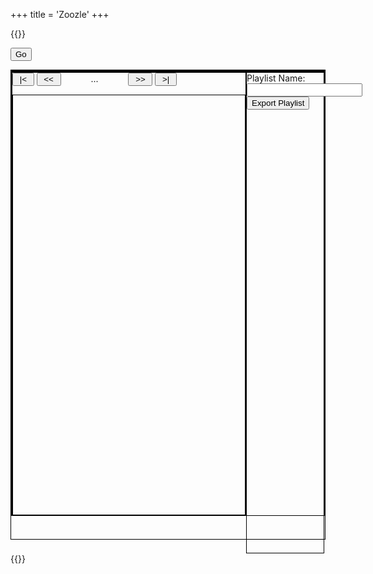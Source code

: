 +++
title = 'Zoozle'
+++

{{<rawhtml>}}
<script src='https://code.jquery.com/jquery-3.6.0.min.js'></script>
<script src="https://cdnjs.cloudflare.com/ajax/libs/three.js/0.159.0/three.min.js" integrity="sha512-OviGQIoFPxWNbGybQNprasilCxjtXNGCjnaZQvDeCT0lSPwJXd5TC3usI/jsWepKW9lZLZ1ob1q/Vy4MnlTt7g==" crossorigin="anonymous" referrerpolicy="no-referrer"></script>
<link rel="stylesheet" href="https://cdnjs.cloudflare.com/ajax/libs/font-awesome/6.5.1/css/all.min.css">
<script src='/toolkist.js'></script>
<script src='/toolkist_color.js'></script>
<script src='/toolkist_fs.js'></script>
<script src='/toolkist_playlist.js'></script>
<script src='/toolkist.zworpshop.js'></script>
<script src='/toolkist.zoozle.js'></script>

<style>
#container{
    width: 100%;
    height: 750px;
    margin: 0;
    background-color: #00000000;
    box-sizing: border-box;
    border: 1px solid black;
}
#headerContainer
{
    width: 100%;
    height: 5%;
}
#pageContainer{
    width: 100%;
    height: 95%;
    margin: 0;
    box-sizing: border-box;
    border: 1px solid black;
    flex: 1;
}
#resultsContainer
{
    width: 75%;
    overflow-x: hidden;
    overflow-y: hidden;
    box-sizing: border-box;
    border: 1px solid black;
    height: 100%;
    float: left;
}
#playlistContainer
{
    width:25%;
    box-sizing: border-box;
    border: 1px solid black;
    float:left;
}
#paginationContainer{
    width: 100%;
    height: 5%;
}
#pageNumber{
    width: 100px;
    display: inline-block;
    text-align: center;
}
#levelsContainer{
    width: 100%;
    overflow-x: hidden;
    overflow-y: scroll;
    box-sizing: border-box;
    border: 1px solid black;
    height: 100%;
    padding-top: 10px;
    padding-left: 10px;
    padding-bottom: 40px;
}
#playlistList
{
    width: 100%;
    height: 100%;
}
.playlistLevel
{
    border: 1px solid black;
    width: 100%;
    display: flex;
    flex-direction: row;
}
.playlistLevel span
{
    flex: 1;
    white-space: nowrap;
    overflow:hidden;
}
.levelCard {
    width: 32%; /* Adjust the width as needed */
    height: 0; /* Set initial height to 0 */
    padding-bottom: 18%; /* Set padding bottom to maintain 16:9 aspect ratio (9 / 16 * 100%) */
    margin-right: 1%;
    margin-bottom: 1%;
    background-size: cover; /* Optional: Ensure background image covers the entire element */
    background-position: center; /* Optional: Center the background image */
    float: left;
    position: relative;
    background-color: #00000000;
}
.levelCard:hover{
    filter: drop-shadow(0px 0px 5px #99a1ff);
    cursor: pointer;
}
.levelCardInfo
{
  position:  absolute;
  top: 0;
  left: 0;
  width: 100%;
  text-align: left;
  font-size: 16px;
  color: white;
  background-color: #000000aa;
  overflow: hidden;
  white-space: nowrap;
}
.levelCardTimes
{
    position: absolute;
    bottom: 0;
    left: 0;
    font-size: 16px;
    color: white;
    background-color: #000000aa;
    overflow: hidden;
    width: 100%;
    height: 30px;
    display: flex;
    flex-direction: row;
}
.levelTime
{
    flex: 1;
    font-size: 12px;
    text-align: center;
    line-height: 30px;
}
.medal
{
    max-width: 30px;
    max-height: 30px;
}
.levelTime span
{
    background-color: red;
}

input{
    color:black !important;
}

#filterContainer{
    display: flex;
    flex-direction: row;
}

#nonActiveFilters,#activeFilters{
    flex: 1;
    border: 1px solid black;
}

.filterDiv{
    width: 100%;
    position: relative;
    border: 1px solid black;
}

.filterDiv button
{
    color: black !important;
}

</style>

<input style='color:black' type='button' id='run' onclick='Go()' value='Go'></input>

<div id='filterContainer'>
<div id="nonActiveFilters"></div>
<div id="activeFilters"></div>
</div>

<div id='container'>
    <!--<div id="headerContainer">
        <label for='searchQuery'>Search:</label><input style='color:black' type='text' id='searchQuery'></input>
        <input style='color:black' type='button' id='searchQueryButton' onclick='toolkist_zs.SearchQuery()' value='Search'></input>
        <label for='enableAuthorMin'>Author Min:</label><input id='enableAuthorMin' type='checkbox'/><input id='authorMinInput' type='number'/>     
        <label for='enableAuthorMax'>Author Max:</label><input id='enableAuthorMax' type='checkbox'/><input id='authorMaxInput' type='number'/>        
    </div>-->
    <div id='pageContainer'>        
        <div id="resultsContainer">
            <div id="paginationContainer">
                <input style='color:black' type='button' id='firstPageButton' onclick='toolkist_zs.FirstPageButton()' value=' |< '></input>
                <input style='color:black' type='button' id='prevPageButton' onclick='toolkist_zs.PreviousPageButton()' value=' << '></input>
                <span id='pageNumber'>...</span>
                <input style='color:black' type='button' id='nextPageButton' onclick='toolkist_zs.NextPageButton()' value=' >> '></input>
                <input style='color:black' type='button' id='lastPageButton' onclick='toolkist_zs.LastPageButton()' value=' >| '></input></div>
            <div id="levelsContainer"></div>
        </div>
        <div id="playlistContainer">
            <div id="playlistHeader">
                <label for='playlistNameInput'>Playlist Name:</label><input style='color:black' type='text' id='playlistNameInput'/>
                <input style='color:black' type='button' id='exportPlaylist' onclick='toolkist_zs.ExportPlaylist()' value='Export Playlist'></input>
            </div>
            <div id="playlistList"></div>
        </div>
    </div>
</div>
<script>
    toolkist_zoozle.RenderFilters();
    function Go(){
        toolkist_zoozle.Run(function(data){
            console.log(data);
            toolkist_zs.ConstructPage(data);
        })
    }
</script>
{{</rawhtml>}}